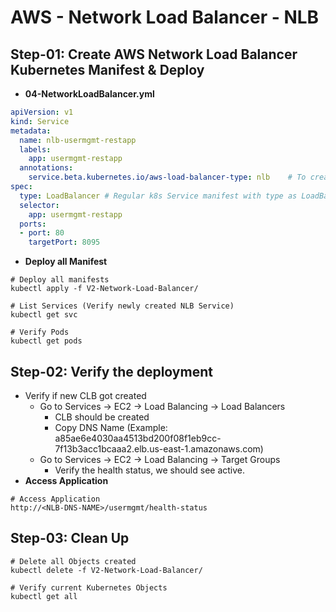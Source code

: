  # AWS - Network Load Balancer - NLB

## Step-01: Create AWS Network Load Balancer Kubernetes Manifest & Deploy
- **04-NetworkLoadBalancer.yml**
```yml
apiVersion: v1
kind: Service
metadata:
  name: nlb-usermgmt-restapp
  labels:
    app: usermgmt-restapp
  annotations:
    service.beta.kubernetes.io/aws-load-balancer-type: nlb    # To create Network Load Balancer
spec:
  type: LoadBalancer # Regular k8s Service manifest with type as LoadBalancer
  selector:
    app: usermgmt-restapp     
  ports:
  - port: 80
    targetPort: 8095
```
- **Deploy all Manifest**
```
# Deploy all manifests
kubectl apply -f V2-Network-Load-Balancer/

# List Services (Verify newly created NLB Service)
kubectl get svc

# Verify Pods
kubectl get pods
```

## Step-02: Verify the deployment
- Verify if new CLB got created 
  - Go to  Services -> EC2 -> Load Balancing -> Load Balancers 
    - CLB should be created
    - Copy DNS Name (Example: a85ae6e4030aa4513bd200f08f1eb9cc-7f13b3acc1bcaaa2.elb.us-east-1.amazonaws.com)
  - Go to  Services -> EC2 -> Load Balancing -> Target Groups
    - Verify the health status, we should see active. 
- **Access Application** 
```
# Access Application
http://<NLB-DNS-NAME>/usermgmt/health-status
```    

## Step-03: Clean Up 
```
# Delete all Objects created
kubectl delete -f V2-Network-Load-Balancer/

# Verify current Kubernetes Objects
kubectl get all
```



